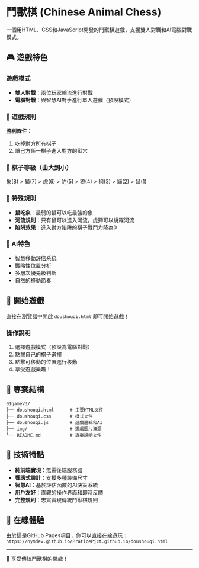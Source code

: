 # 鬥獸棋 (Chinese Animal Chess)

一個用HTML、CSS和JavaScript開發的鬥獸棋遊戲，支援雙人對戰和AI電腦對戰模式。

## 🎮 遊戲特色

### 遊戲模式
- **雙人對戰**：兩位玩家輪流進行對戰
- **電腦對戰**：與智慧AI對手進行單人遊戲（預設模式）

### 🎯 遊戲規則
**勝利條件**：
1. 吃掉對方所有棋子
2. 讓己方任一棋子進入對方的獸穴

### 🐾 棋子等級（由大到小）
象(8) > 獅(7) > 虎(6) > 豹(5) > 狼(4) > 狗(3) > 貓(2) > 鼠(1)

### 🌊 特殊規則
- **鼠吃象**：最弱的鼠可以吃最強的象
- **河流規則**：只有鼠可以進入河流，虎獅可以跳躍河流
- **陷阱效果**：進入對方陷阱的棋子戰鬥力降為0

### 🤖 AI特色
- 智慧移動評估系統
- 戰略性位置分析
- 多層次優先級判斷
- 自然的移動節奏

## 🚀 開始遊戲

直接在瀏覽器中開啟 `doushouqi.html` 即可開始遊戲！

### 操作說明
1. 選擇遊戲模式（預設為電腦對戰）
2. 點擊自己的棋子選擇
3. 點擊可移動的位置進行移動
4. 享受遊戲樂趣！

## 📁 專案結構

```
01gameV3/
├── doushouqi.html      # 主要HTML文件
├── doushouqi.css       # 樣式文件
├── doushouqi.js        # 遊戲邏輯和AI
├── img/                # 遊戲圖片資源
└── README.md           # 專案說明文件
```

## 🎨 技術特點

- **純前端實現**：無需後端服務器
- **響應式設計**：支援多種設備尺寸
- **智慧AI**：基於評估函數的AI決策系統
- **用戶友好**：直觀的操作界面和即時反饋
- **完整規則**：忠實實現傳統鬥獸棋規則

## 📱 在線體驗

由於這是GitHub Pages項目，你可以直接在線遊玩：
`https://nymdev.github.io/PraticePjct.github.io/doushouqi.html`

---

🎉 享受傳統鬥獸棋的樂趣！
